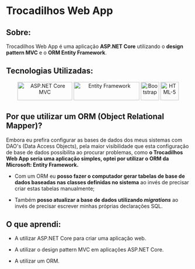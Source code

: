 # Trocadilhos Web App

## Sobre:
<p>Trocadilhos Web App é uma aplicação <strong>ASP.NET Core</strong> utilizando o <strong>design pattern MVC</strong> e o <strong>ORM Entity Framework</strong>.</p>

## Tecnologias Utilizadas:

<div align="center">
  <img src="https://user-images.githubusercontent.com/73439911/177079719-728c3a45-1a21-4716-b818-5225a4153028.png" alt="ASP.NET Core MVC" height="50" width="150"/>
  <img src="https://user-images.githubusercontent.com/73439911/177079752-475dc178-e3b0-419e-bf97-6018627d6da6.png" alt="Entity Framework" height="50" width="180"/>
  <img src="https://user-images.githubusercontent.com/73439911/177080196-d0a3ceca-1248-4e1c-8890-1209eb4f939e.svg" alt="Bootstrap" height="50" width="50"/>  
  <img src="https://user-images.githubusercontent.com/73439911/177083061-abdc9acb-b35a-4861-ac5e-fac1e79054be.svg" alt="HTML-5" height="50" width="50"/>
</div>


## Por que utilizar um ORM (Object Relational Mapper)?

<p>Embora eu prefira configurar as bases de dados dos meus sistemas com DAO's (Data Access Objects), 
pela maior visibilidade que esta configuração de base de dados possibilita ao procurar problemas,
como <strong>o Trocadilhos Web App seria uma aplicação simples, optei por utilizar o ORM da Microsoft: Entity Framework.</strong></p>

* <p>Com um ORM eu <strong>posso fazer o computador gerar tabelas de base de dados baseadas nas classes definidas no sistema</strong> ao invés de precisar criar estas tabelas manualmente;</p>
* <p>Também <strong>posso atualizar a base de dados utilizando <i>migrations</i></strong> ao invés de precisar escrever minhas próprias declarações SQL.</p>

## O que aprendi:

* <p>A utilizar ASP.NET Core para criar uma aplicação web.</p>
* <p>A utilizar o design pattern MVC em aplicações ASP.NET Core.</p>
* <p>A utilizar um ORM.</p>
